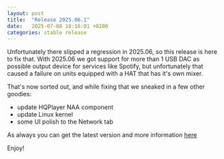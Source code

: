 ```yaml
---
layout: post
title:  "Release 2025.06.1"
date:   2025-07-08 18:16:01 +0200
categories: stable release
---
```


Unfortunately there slipped a regression in 2025.06, so this release is here to fix that.
With 2025.06 we got support for more than 1 USB DAC as possible output device for services like Spotify, but unfortunately that caused a failure on units equipped with a HAT that has it's own mixer.

That's now sorted out, and while fixing that we sneaked in a few other goodies:

* update HQPlayer NAA component
* update Linux kernel
* some UI polish to the Network tab

As always you can get the latest version and more information [here](https://github.com/RoPieee/RoPieee/blob/main/docs/CHANGELOG.md)

Enjoy!
